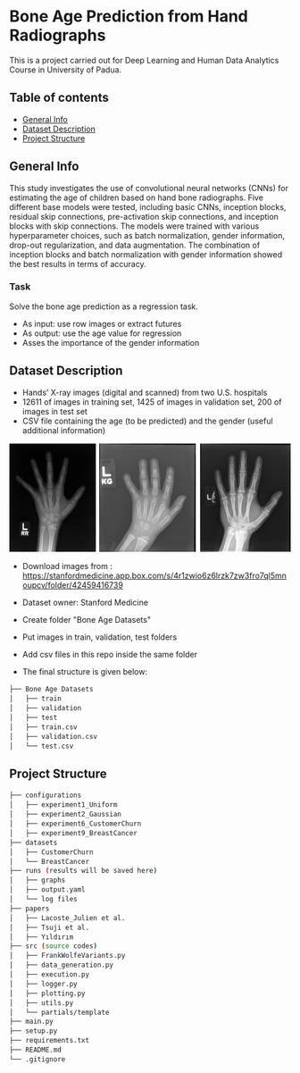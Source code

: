 # Bone Age Prediction from Hand Radiographs
This is a project carried out for Deep Learning and Human Data Analytics Course in University of Padua.

## Table of contents
* [General Info](#General-Info)
* [Dataset Description](#Dataset-Description)
* [Project Structure](#Project-Structure)

## General Info
This study investigates the use of convolutional neural networks (CNNs) for estimating the age of children based on hand bone radiographs. Five different base models were tested, including basic CNNs, inception blocks, residual skip connections, pre-activation skip connections, and inception blocks with skip connections. The models were trained with various hyperparameter choices, such as batch normalization, gender information, drop-out regularization, and data augmentation. The combination of inception blocks and batch normalization with gender information showed the best results in terms of accuracy.

### Task
Solve the bone age prediction as a regression task.
- As input: use row images or extract futures
- As output: use the age value for regression
- Asses the importance of the gender information

## Dataset Description
- Hands’ X-ray images (digital and scanned) from two U.S. hospitals
- 12611 of images in training set, 1425 of images in validation set, 200 of images in test set
- CSV file containing the age (to be predicted) and the gender (useful additional information)


![Alt text](image.png)

- Download images from : https://stanfordmedicine.app.box.com/s/4r1zwio6z6lrzk7zw3fro7ql5mnoupcv/folder/42459416739
- Dataset owner: Stanford Medicine
- Create folder "Bone Age Datasets"
- Put images in train, validation, test folders
- Add csv files in this repo inside the same folder

- The final structure is given below:
```bash
├── Bone Age Datasets
│   ├── train
│   ├── validation
│   ├── test
│   ├── train.csv
│   ├── validation.csv
│   └── test.csv
```

## Project Structure
```bash
├── configurations
│   ├── experiment1_Uniform
│   ├── experiment2_Gaussian
│   ├── experiment6_CustomerChurn
│   ├── experiment9_BreastCancer
├── datasets
│   ├── CustomerChurn
│   └── BreastCancer
├── runs (results will be saved here)
│   ├── graphs
│   ├── output.yaml
│   └── log files
├── papers
│   ├── Lacoste_Julien et al.
│   ├── Tsuji et al.
│   ├── Yıldırım
├── src (source codes)
│   ├── FrankWolfeVariants.py
│   ├── data_generation.py
│   ├── execution.py
│   ├── logger.py
│   ├── plotting.py
│   ├── utils.py
│   └── partials/template
├── main.py
├── setup.py
├── requirements.txt
├── README.md
└── .gitignore
```


